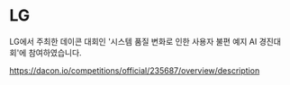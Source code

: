 # LG

LG에서 주최한 데이콘 대회인 '시스템 품질 변화로 인한 사용자 불편 예지 AI 경진대회'에 참여하였습니다.

https://dacon.io/competitions/official/235687/overview/description
